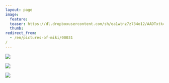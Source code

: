 ```yaml
---
layout: page
image:
  feature:
  teaser: https://dl.dropboxusercontent.com/sh/ea1wtnz7z734o12/AADTxtk4nMC8S2ANLiNqHOf8a/mikin-kuvat/2/DSC11443-245px.jpg
  thumb:
redirect_from:
  - /en/pictures-of-miki/00031/
---
```


[![](https://dl.dropboxusercontent.com/sh/ea1wtnz7z734o12/AAAHngurHFSZ3inU24_5QVM0a/mikin-kuvat/2/DSC11356-800px.jpg)](https://dl.dropboxusercontent.com/sh/ea1wtnz7z734o12/AAB01DQIl6--1oQT9cHdmzGPa/mikin-kuvat/2/DSC11356.jpg)

[![](https://dl.dropboxusercontent.com/sh/ea1wtnz7z734o12/AABhDp_Gxq1NVFfKKjyeuB0Ha/mikin-kuvat/2/DSC11424-800px.jpg)](https://dl.dropboxusercontent.com/sh/ea1wtnz7z734o12/AADDm7zVmKI2KK9MI2OSVe6aa/mikin-kuvat/2/DSC11424.jpg)

[![](https://dl.dropboxusercontent.com/sh/ea1wtnz7z734o12/AAAL72Fbgj4r6sQxoGDcYnmZa/mikin-kuvat/2/DSC11443-800px.jpg)](https://dl.dropboxusercontent.com/sh/ea1wtnz7z734o12/AACC-pJhVmEYLobgH6OI_-Dia/mikin-kuvat/2/DSC11443.jpg)
